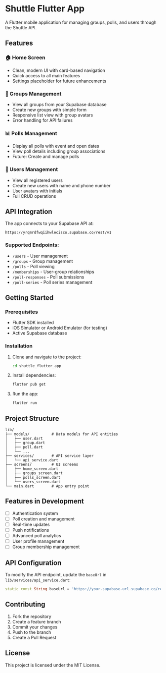 # Shuttle Flutter App

A Flutter mobile application for managing groups, polls, and users through the Shuttle API.

## Features

### 🏠 Home Screen
- Clean, modern UI with card-based navigation
- Quick access to all main features
- Settings placeholder for future enhancements

### 👥 Groups Management
- View all groups from your Supabase database
- Create new groups with simple form
- Responsive list view with group avatars
- Error handling for API failures

### 📊 Polls Management
- Display all polls with event and open dates
- View poll details including group associations
- Future: Create and manage polls

### 👤 Users Management
- View all registered users
- Create new users with name and phone number
- User avatars with initials
- Full CRUD operations

## API Integration

The app connects to your Supabase API at:
```
https://yrqmrdfwqiihwlecisco.supabase.co/rest/v1
```

### Supported Endpoints:
- `/users` - User management
- `/groups` - Group management
- `/polls` - Poll viewing
- `/memberships` - User-group relationships
- `/poll-responses` - Poll submissions
- `/poll-series` - Poll series management

## Getting Started

### Prerequisites
- Flutter SDK installed
- iOS Simulator or Android Emulator (for testing)
- Active Supabase database

### Installation

1. Clone and navigate to the project:
   ```bash
   cd shuttle_flutter_app
   ```

2. Install dependencies:
   ```bash
   flutter pub get
   ```

3. Run the app:
   ```bash
   flutter run
   ```

## Project Structure

```
lib/
├── models/          # Data models for API entities
│   ├── user.dart
│   ├── group.dart
│   ├── poll.dart
│   └── ...
├── services/        # API service layer
│   └── api_service.dart
├── screens/         # UI screens
│   ├── home_screen.dart
│   ├── groups_screen.dart
│   ├── polls_screen.dart
│   └── users_screen.dart
└── main.dart        # App entry point
```

## Features in Development

- [ ] Authentication system
- [ ] Poll creation and management
- [ ] Real-time updates
- [ ] Push notifications
- [ ] Advanced poll analytics
- [ ] User profile management
- [ ] Group membership management

## API Configuration

To modify the API endpoint, update the `baseUrl` in `lib/services/api_service.dart`:

```dart
static const String baseUrl = 'https://your-supabase-url.supabase.co/rest/v1';
```

## Contributing

1. Fork the repository
2. Create a feature branch
3. Commit your changes
4. Push to the branch
5. Create a Pull Request

## License

This project is licensed under the MIT License.
